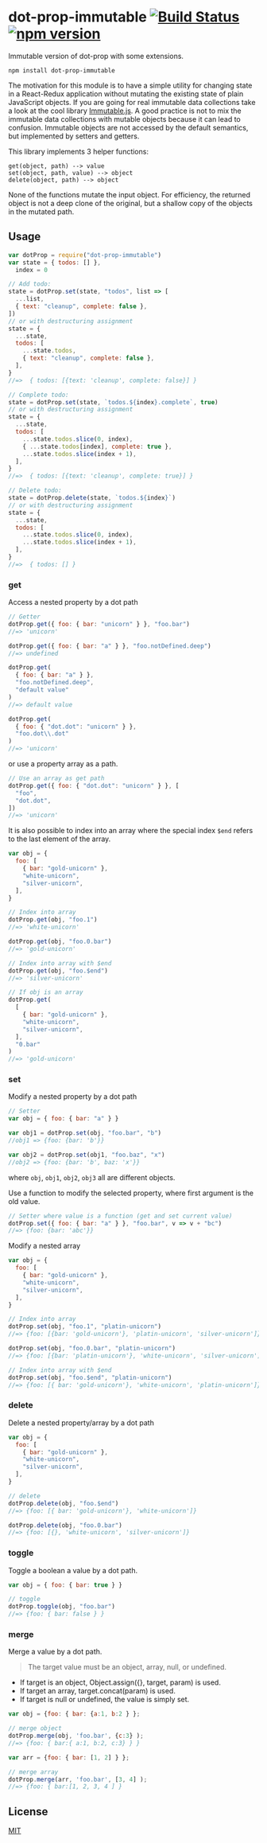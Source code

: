 # dot-prop-immutable [![Build Status](https://travis-ci.org/debitoor/dot-prop-immutable.svg)](https://travis-ci.org/debitoor/dot-prop-immutable) [![npm version](https://badge.fury.io/js/dot-prop-immutable.svg)](https://badge.fury.io/js/dot-prop-immutable)

Immutable version of dot-prop with some extensions.

    npm install dot-prop-immutable

The motivation for this module is to have a simple utility for changing state in a React-Redux application without mutating the existing state of plain JavaScript objects.
If you are going for real immutable data collections take a look at the cool library [Immutable.js](https://github.com/facebook/immutable-js).
A good practice is not to mix the immutable data collections with mutable objects because it can lead to confusion. Immutable objects are not accessed by the default semantics, but implemented by setters and getters.

This library implements 3 helper functions:

```
get(object, path) --> value
set(object, path, value) --> object
delete(object, path) --> object
```

None of the functions mutate the input object. For efficiency, the returned object is not a deep clone of the original, but a shallow copy of the objects in the mutated path.

## Usage

```javascript
var dotProp = require("dot-prop-immutable")
var state = { todos: [] },
  index = 0

// Add todo:
state = dotProp.set(state, "todos", list => [
  ...list,
  { text: "cleanup", complete: false },
])
// or with destructuring assignment
state = {
  ...state,
  todos: [
    ...state.todos,
    { text: "cleanup", complete: false },
  ],
}
//=>  { todos: [{text: 'cleanup', complete: false}] }

// Complete todo:
state = dotProp.set(state, `todos.${index}.complete`, true)
// or with destructuring assignment
state = {
  ...state,
  todos: [
    ...state.todos.slice(0, index),
    { ...state.todos[index], complete: true },
    ...state.todos.slice(index + 1),
  ],
}
//=>  { todos: [{text: 'cleanup', complete: true}] }

// Delete todo:
state = dotProp.delete(state, `todos.${index}`)
// or with destructuring assignment
state = {
  ...state,
  todos: [
    ...state.todos.slice(0, index),
    ...state.todos.slice(index + 1),
  ],
}
//=>  { todos: [] }
```

### get

Access a nested property by a dot path

```javascript
// Getter
dotProp.get({ foo: { bar: "unicorn" } }, "foo.bar")
//=> 'unicorn'

dotProp.get({ foo: { bar: "a" } }, "foo.notDefined.deep")
//=> undefined

dotProp.get(
  { foo: { bar: "a" } },
  "foo.notDefined.deep",
  "default value"
)
//=> default value

dotProp.get(
  { foo: { "dot.dot": "unicorn" } },
  "foo.dot\\.dot"
)
//=> 'unicorn'
```

or use a property array as a path.

```javascript
// Use an array as get path
dotProp.get({ foo: { "dot.dot": "unicorn" } }, [
  "foo",
  "dot.dot",
])
//=> 'unicorn'
```

It is also possible to index into an array where the special index `$end` refers to the last element of the array.

```javascript
var obj = {
  foo: [
    { bar: "gold-unicorn" },
    "white-unicorn",
    "silver-unicorn",
  ],
}

// Index into array
dotProp.get(obj, "foo.1")
//=> 'white-unicorn'

dotProp.get(obj, "foo.0.bar")
//=> 'gold-unicorn'

// Index into array with $end
dotProp.get(obj, "foo.$end")
//=> 'silver-unicorn'

// If obj is an array
dotProp.get(
  [
    { bar: "gold-unicorn" },
    "white-unicorn",
    "silver-unicorn",
  ],
  "0.bar"
)
//=> 'gold-unicorn'
```

### set

Modify a nested property by a dot path

```javascript
// Setter
var obj = { foo: { bar: "a" } }

var obj1 = dotProp.set(obj, "foo.bar", "b")
//obj1 => {foo: {bar: 'b'}}

var obj2 = dotProp.set(obj1, "foo.baz", "x")
//obj2 => {foo: {bar: 'b', baz: 'x'}}
```

where `obj`, `obj1`, `obj2`, `obj3` all are different objects.

Use a function to modify the selected property, where first argument is the old value.

```javascript
// Setter where value is a function (get and set current value)
dotProp.set({ foo: { bar: "a" } }, "foo.bar", v => v + "bc")
//=> {foo: {bar: 'abc'}}
```

Modify a nested array

```javascript
var obj = {
  foo: [
    { bar: "gold-unicorn" },
    "white-unicorn",
    "silver-unicorn",
  ],
}

// Index into array
dotProp.set(obj, "foo.1", "platin-unicorn")
//=> {foo: [{bar: 'gold-unicorn'}, 'platin-unicorn', 'silver-unicorn']}

dotProp.set(obj, "foo.0.bar", "platin-unicorn")
//=> {foo: [{bar: 'platin-unicorn'}, 'white-unicorn', 'silver-unicorn']}

// Index into array with $end
dotProp.set(obj, "foo.$end", "platin-unicorn")
//=> {foo: [{ bar: 'gold-unicorn'}, 'white-unicorn', 'platin-unicorn']}
```

### delete

Delete a nested property/array by a dot path

```javascript
var obj = {
  foo: [
    { bar: "gold-unicorn" },
    "white-unicorn",
    "silver-unicorn",
  ],
}

// delete
dotProp.delete(obj, "foo.$end")
//=> {foo: [{ bar: 'gold-unicorn'}, 'white-unicorn']}

dotProp.delete(obj, "foo.0.bar")
//=> {foo: [{}, 'white-unicorn', 'silver-unicorn']}
```

### toggle

Toggle a boolean a value by a dot path.

```javascript
var obj = { foo: { bar: true } }

// toggle
dotProp.toggle(obj, "foo.bar")
//=> {foo: { bar: false } }
```

### merge

Merge a value by a dot path.

> The target value must be an object, array, null, or undefined.

- If target is an object, Object.assign({}, target, param) is used.
- If target an array, target.concat(param) is used.
- If target is null or undefined, the value is simply set.

```javascript
var obj = {foo: { bar: {a:1, b:2 } };

// merge object
dotProp.merge(obj, 'foo.bar', {c:3} );
//=> {foo: { bar:{ a:1, b:2, c:3} } }

var arr = {foo: { bar: [1, 2] } };

// merge array
dotProp.merge(arr, 'foo.bar', [3, 4] );
//=> {foo: { bar:[1, 2, 3, 4 ] }
```

## License

[MIT](http://opensource.org/licenses/MIT)
